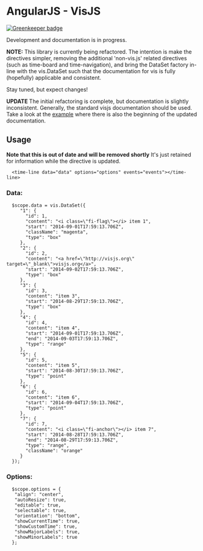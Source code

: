 # AngularJS - VisJS

[![Greenkeeper badge](https://badges.greenkeeper.io/visjs/angular-visjs.svg)](https://greenkeeper.io/)

Development and documentation is in progress.

**NOTE:** This library is currently being refactored. The intention is make the directives simpler, removing the additional
'non-vis.js' related directives (such as time-board and time-navigation), and bring the DataSet factory in-line with the
vis.DataSet such that the documentation for vis is fully (hopefully) applicable and consistent.

Stay tuned, but expect changes!

**UPDATE** The initial refactoring is complete, but documentation is slightly inconsistent. Generally, the standard
visjs documentation should be used.  Take a look at the <a href="http://visjs.github.io/angular-visjs">example</a> where there is also the beginning of the updated documentation.



## Usage
**Note that this is out of date and will be removed shortly** It's just retained for information while the directive is updated.

```
  <time-line data="data" options="options" events="events"></time-line>
```

### Data:
```
  $scope.data = vis.DataSet({
     "1": {
       "id": 1,
       "content": "<i class=\"fi-flag\"></i> item 1",
       "start": "2014-09-01T17:59:13.706Z",
       "className": "magenta",
       "type": "box"
     },
     "2": {
       "id": 2,
       "content": "<a href=\"http://visjs.org\" target=\"_blank\">visjs.org</a>",
       "start": "2014-09-02T17:59:13.706Z",
       "type": "box"
     },
     "3": {
       "id": 3,
       "content": "item 3",
       "start": "2014-08-29T17:59:13.706Z",
       "type": "box"
     },
     "4": {
       "id": 4,
       "content": "item 4",
       "start": "2014-09-01T17:59:13.706Z",
       "end": "2014-09-03T17:59:13.706Z",
       "type": "range"
     },
     "5": {
       "id": 5,
       "content": "item 5",
       "start": "2014-08-30T17:59:13.706Z",
       "type": "point"
     },
     "6": {
       "id": 6,
       "content": "item 6",
       "start": "2014-09-04T17:59:13.706Z",
       "type": "point"
     },
     "7": {
       "id": 7,
       "content": "<i class=\"fi-anchor\"></i> item 7",
       "start": "2014-08-28T17:59:13.706Z",
       "end": "2014-08-29T17:59:13.706Z",
       "type": "range",
       "className": "orange"
     }
  });
```  

### Options:
```
  $scope.options = {
   "align": "center",
   "autoResize": true,
   "editable": true,
   "selectable": true,
   "orientation": "bottom",
   "showCurrentTime": true,
   "showCustomTime": true,
   "showMajorLabels": true,
   "showMinorLabels": true
  };
```  
                         
